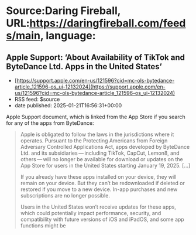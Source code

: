 # Source:Daring Fireball, URL:https://daringfireball.com/feeds/main, language:

## Apple Support: ‘About Availability of TikTok and ByteDance Ltd. Apps in the United States’
 - [https://support.apple.com/en-us/121596?cid=mc-ols-bytedance-article_121596-os_ui-12132024](https://support.apple.com/en-us/121596?cid=mc-ols-bytedance-article_121596-os_ui-12132024)
 - RSS feed: $source
 - date published: 2025-01-21T16:56:31+00:00

<p>Apple Support document, which is linked from the App Store if you search for any of the apps from ByteDance:</p>

<blockquote>
  <p>Apple is obligated to follow the laws in the jurisdictions where
it operates. Pursuant to the Protecting Americans from Foreign
Adversary Controlled Applications Act, apps developed by ByteDance
Ltd. and its subsidiaries — including TikTok, CapCut, Lemon8, and
others — will no longer be available for download or updates on
the App Store for users in the United States starting January 19,
2025. [...]</p>

<p>If you already have these apps installed on your device, they will
remain on your device. But they can’t be redownloaded if deleted
or restored if you move to a new device. In-app purchases and new
subscriptions are no longer possible.</p>

<p>Users in the United States won’t receive updates for these apps,
which could potentially impact performance, security, and
compatibility with future versions of iOS and iPadOS, and some app
functions might be

